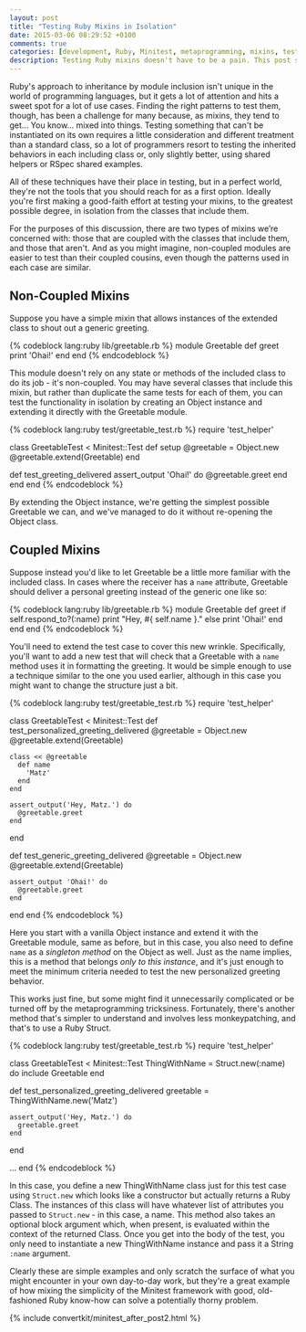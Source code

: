```yaml
---
layout: post
title: "Testing Ruby Mixins in Isolation"
date: 2015-03-06 08:29:52 +0100
comments: true
categories: [development, Ruby, Minitest, metaprogramming, mixins, testing]
description: Testing Ruby mixins doesn't have to be a pain. This post shows a simple, lightweight technique for testing them in isolation.
---
```

Ruby's approach to inheritance by module inclusion isn't unique in the world of programming languages, but it gets a lot of attention and hits a sweet spot for a lot of use cases.  Finding the right patterns to test them, though, has been a challenge for many because, as mixins, they tend to get... You know... mixed into things.  Testing something that can't be instantiated on its own requires a little consideration and different treatment than a standard class, so a lot of programmers resort to testing the inherited behaviors in each including class or, only slightly better, using shared helpers or RSpec shared examples.

All of these techniques have their place in testing, but in a perfect world, they're not the tools that you should reach for as a first option.  Ideally you're first making a good-faith effort at testing your mixins, to the greatest possible degree, in isolation from the classes that include them. 

For the purposes of this discussion, there are two types of mixins we’re concerned with: those that are coupled with the classes that include them, and those that aren't.  And as you might imagine, non-coupled modules are easier to test than their coupled cousins, even though the patterns used in each case are similar.

## Non-Coupled Mixins ##

Suppose you have a simple mixin that allows instances of the extended class to shout out a generic greeting.

{% codeblock lang:ruby lib/greetable.rb %}
module Greetable
  def greet
    print 'Ohai!'
  end
end
{% endcodeblock %}

This module doesn't rely on any state or methods of the included class to do its job - it's non-coupled.  You may have several classes that include this mixin, but rather than duplicate the same tests for each of them, you can test the functionality in isolation by creating an Object instance and extending it directly with the Greetable module.

{% codeblock lang:ruby test/greetable_test.rb %}
require 'test_helper'

class GreetableTest < Minitest::Test
  def setup
    @greetable = Object.new
    @greetable.extend(Greetable)
  end

  def test_greeting_delivered
    assert_output 'Ohai!' do
      @greetable.greet
    end
  end
end
{% endcodeblock %}

By extending the Object instance, we're getting the simplest possible Greetable we can, and we've managed to do it without re-opening the Object class.

## Coupled Mixins ##

Suppose instead you'd like to let Greetable be a little more familiar with the included class.  In cases where the receiver has a `name` attribute, Greetable should deliver a personal greeting instead of the generic one like so:

{% codeblock lang:ruby lib/greetable.rb %}
module Greetable
  def greet
    if self.respond_to?(:name)
      print "Hey, #{ self.name }."
    else
      print 'Ohai!'
    end
  end
end
{% endcodeblock %}

You'll need to extend the test case to cover this new wrinkle.  Specifically, you'll want to add a new test that will check that a Greetable with a `name` method uses it in formatting the greeting.  It would be simple enough to use a technique similar to the one you used earlier, although in this case you might want to change the structure just a bit.

{% codeblock lang:ruby test/greetable_test.rb %}
require 'test_helper'

class GreetableTest < Minitest::Test
  def test_personalized_greeting_delivered
    @greetable = Object.new
	@greetable.extend(Greetable)
	
    class << @greetable
      def name
        'Matz'
      end
    end

    assert_output('Hey, Matz.') do
      @greetable.greet
    end
  end

  def test_generic_greeting_delivered
    @greetable = Object.new
    @greetable.extend(Greetable)

    assert_output 'Ohai!' do
      @greetable.greet
    end
  end
end
{% endcodeblock %}

Here you start with a vanilla Object instance and extend it with the Greetable module, same as before, but in this case, you also need to define `name` as a *singleton method* on the Object as well.  Just as the name implies, this is a method that belongs *only to this instance*, and it's just enough to meet the minimum criteria needed to test the new personalized greeting behavior.

This works just fine, but some might find it unnecessarily complicated or be turned off by the metaprogramming tricksiness.  Fortunately, there's another method that's simpler to understand and involves less monkeypatching, and that's to use a Ruby Struct.

{% codeblock lang:ruby test/greetable_test.rb %}
require 'test_helper'

class GreetableTest < Minitest::Test
  ThingWithName = Struct.new(:name) do
    include Greetable
  end

  def test_personalized_greeting_delivered
    greetable = ThingWithName.new('Matz')
	
    assert_output('Hey, Matz.') do
      greetable.greet
    end
  end

  ...
end
{% endcodeblock %}

In this case, you define a new ThingWithName class just for this test case using `Struct.new` which looks like a constructor but actually returns a Ruby Class.  The instances of this class will have whatever list of attributes you passed to `Struct.new` - in this case, a name.  This method also takes an optional block argument which, when present, is evaluated within the context of the returned Class.  Once you get into the body of the test, you only need to instantiate a new ThingWithName instance and pass it a String `:name` argument.

Clearly these are simple examples and only scratch the surface of what you might encounter in your own day-to-day work, but they're a great example of how mixing the simplicity of the Minitest framework with good, old-fashioned Ruby know-how can solve a potentially thorny problem.

{% include convertkit/minitest_after_post2.html %}

